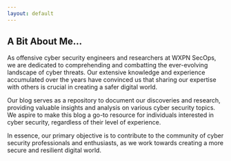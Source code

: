 ```yaml
---
layout: default
---
```


## A Bit About Me...

As offensive cyber security engineers and researchers at WXPN SecOps, we are dedicated to comprehending and combatting the ever-evolving landscape of cyber threats. Our extensive knowledge and experience accumulated over the years have convinced us that sharing our expertise with others is crucial in creating a safer digital world.

Our blog serves as a repository to document our discoveries and research, providing valuable insights and analysis on various cyber security topics. We aspire to make this blog a go-to resource for individuals interested in cyber security, regardless of their level of experience.

In essence, our primary objective is to contribute to the community of cyber security professionals and enthusiasts, as we work towards creating a more secure and resilient digital world.
